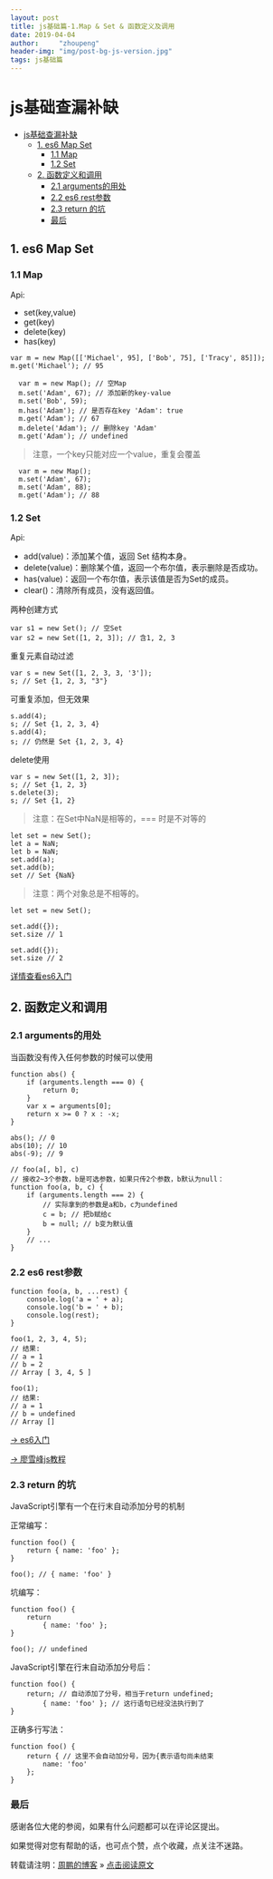```yaml
---
layout: post
title: js基础篇-1.Map & Set & 函数定义及调用
date: 2019-04-04 
author:     "zhoupeng"
header-img: "img/post-bg-js-version.jpg"
tags: js基础篇
---
```


# js基础查漏补缺
<!-- TOC -->

- [js基础查漏补缺](#js%E5%9F%BA%E7%A1%80%E6%9F%A5%E6%BC%8F%E8%A1%A5%E7%BC%BA)
  - [1. es6 Map Set](#1-es6-map-set)
    - [1.1 Map](#11-map)
    - [1.2 Set](#12-set)
  - [2. 函数定义和调用](#2-%E5%87%BD%E6%95%B0%E5%AE%9A%E4%B9%89%E5%92%8C%E8%B0%83%E7%94%A8)
    - [2.1 arguments的用处](#21-arguments%E7%9A%84%E7%94%A8%E5%A4%84)
    - [2.2 es6 rest参数](#22-es6-rest%E5%8F%82%E6%95%B0)
    - [2.3 return 的坑](#23-return-%E7%9A%84%E5%9D%91)
    - [最后](#%E6%9C%80%E5%90%8E)

<!-- /TOC -->

## 1. es6 Map Set

### 1.1 Map

Api:

* set(key,value)
* get(key)
* delete(key)
* has(key)

```
var m = new Map([['Michael', 95], ['Bob', 75], ['Tracy', 85]]);
m.get('Michael'); // 95
```

```
  var m = new Map(); // 空Map
  m.set('Adam', 67); // 添加新的key-value
  m.set('Bob', 59);
  m.has('Adam'); // 是否存在key 'Adam': true
  m.get('Adam'); // 67
  m.delete('Adam'); // 删除key 'Adam'
  m.get('Adam'); // undefined
```

>注意，一个key只能对应一个value，重复会覆盖

```
  var m = new Map();
  m.set('Adam', 67);
  m.set('Adam', 88);
  m.get('Adam'); // 88
```

### 1.2 Set

Api:

- add(value)：添加某个值，返回 Set 结构本身。
- delete(value)：删除某个值，返回一个布尔值，表示删除是否成功。
- has(value)：返回一个布尔值，表示该值是否为Set的成员。
- clear()：清除所有成员，没有返回值。

两种创建方式

```
var s1 = new Set(); // 空Set
var s2 = new Set([1, 2, 3]); // 含1, 2, 3
```

重复元素自动过滤

```
var s = new Set([1, 2, 3, 3, '3']);
s; // Set {1, 2, 3, "3"}
```

可重复添加，但无效果

```
s.add(4);
s; // Set {1, 2, 3, 4}
s.add(4);
s; // 仍然是 Set {1, 2, 3, 4}
```

delete使用

```
var s = new Set([1, 2, 3]);
s; // Set {1, 2, 3}
s.delete(3);
s; // Set {1, 2}
```

> 注意：在Set中NaN是相等的，=== 时是不对等的

```
let set = new Set();
let a = NaN;
let b = NaN;
set.add(a);
set.add(b);
set // Set {NaN}
```

> 注意：两个对象总是不相等的。

```
let set = new Set();

set.add({});
set.size // 1

set.add({});
set.size // 2
```

[详情查看es6入门](http://es6.ruanyifeng.com/#docs/set-map)

## 2. 函数定义和调用

### 2.1 arguments的用处

当函数没有传入任何参数的时候可以使用

```
function abs() {
    if (arguments.length === 0) {
        return 0;
    }
    var x = arguments[0];
    return x >= 0 ? x : -x;
}

abs(); // 0
abs(10); // 10
abs(-9); // 9
```

```
// foo(a[, b], c)
// 接收2~3个参数，b是可选参数，如果只传2个参数，b默认为null：
function foo(a, b, c) {
    if (arguments.length === 2) {
        // 实际拿到的参数是a和b，c为undefined
        c = b; // 把b赋给c
        b = null; // b变为默认值
    }
    // ...
}
```

### 2.2 es6 rest参数

```
function foo(a, b, ...rest) {
    console.log('a = ' + a);
    console.log('b = ' + b);
    console.log(rest);
}

foo(1, 2, 3, 4, 5);
// 结果:
// a = 1
// b = 2
// Array [ 3, 4, 5 ]

foo(1);
// 结果:
// a = 1
// b = undefined
// Array []
```

[-> es6入门](http://es6.ruanyifeng.com/?search=rest&x=0&y=0#docs/function#rest-%E5%8F%82%E6%95%B0)

[-> 廖雪峰js教程](https://www.liaoxuefeng.com/wiki/001434446689867b27157e896e74d51a89c25cc8b43bdb3000/00143449926746982f181557d9b423f819e89709feabdb4000)

### 2.3 return 的坑

JavaScript引擎有一个在行末自动添加分号的机制

正常编写：

```
function foo() {
    return { name: 'foo' };
}

foo(); // { name: 'foo' }
```

坑编写：

```
function foo() {
    return
        { name: 'foo' };
}

foo(); // undefined
```

JavaScript引擎在行末自动添加分号后：

```
function foo() {
    return; // 自动添加了分号，相当于return undefined;
        { name: 'foo' }; // 这行语句已经没法执行到了
}
```

正确多行写法： 

```
function foo() {
    return { // 这里不会自动加分号，因为{表示语句尚未结束
        name: 'foo'
    };
}
```

### 最后
感谢各位大佬的参阅，如果有什么问题都可以在评论区提出。

如果觉得对您有帮助的话，也可点个赞，点个收藏，点关注不迷路。

转载请注明：[周鹏的博客](https://ttypzhoupeng.github.io/my-blog) » [点击阅读原文](https://ttypzhoupeng.github.io/my-blog/2019/04/04/map_set/)
